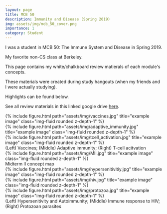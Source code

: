 ```yaml
---
layout: page
title: MCB 50
description: Immunity and Disease (Spring 2019)
img: assets/img/mcb_50_cover.png
importance: 1
category: Student
---
```


I was a student in MCB 50: The Immune System and Disease in Spring 2019. 

My favorite non-CS class at Berkeley.

This page contains my white/chalkboard review matierals of each module's concepts.

These materials were created during study hangouts (when my friends and I were actually studying). 

Highlights can be found below.
 
See all review materials in this linked google drive <a href="https://drive.google.com/drive/folders/1EB1m1-qhh9dTWKjz0q5ejBEKUnlbGjr0?usp=sharing">here</a>.


<div class="row">
    <div class="col-sm mt-3 mt-md-0">
        {% include figure.html path="assets/img/vaccines.jpg" title="example image" class="img-fluid rounded z-depth-1" %}
    </div>
    <div class="col-sm mt-3 mt-md-0">
        {% include figure.html path="assets/img/adaptive_immunity.jpg" title="example image" class="img-fluid rounded z-depth-1" %}
    </div>
    <div class="col-sm mt-3 mt-md-0">
        {% include figure.html path="assets/img/tcell_activation.jpg" title="example image" class="img-fluid rounded z-depth-1" %}
    </div>
</div>
<div class="caption">
    (Left) Vaccines; (Middle) Adaptive immunity; (Right) T-cell acitvation 
</div>



<div class="row">
    <div class="col-sm mt-3 mt-md-0">
        {% include figure.html path="assets/img/MII.jpg" title="example image" class="img-fluid rounded z-depth-1" %}
    </div>
</div>
<div class="caption">
    Midterm II concept map
</div>




<div class="row">
    <div class="col-sm mt-3 mt-md-0">
        {% include figure.html path="assets/img/hypersenitivitiy.jpg" title="example image" class="img-fluid rounded z-depth-1" %}
    </div>
    <div class="col-sm mt-3 mt-md-0">
        {% include figure.html path="assets/img/hiv.jpg" title="example image" class="img-fluid rounded z-depth-1" %}
    </div>
    <div class="col-sm mt-3 mt-md-0">
        {% include figure.html path="assets/img/protozoa.jpg" title="example image" class="img-fluid rounded z-depth-1" %}
    </div>
</div>
<div class="caption">
    (Left) Hypersenitivity and Autoimmunity; (Middle) Immune response to HIV; (Right) Protozoan parasites
</div>
